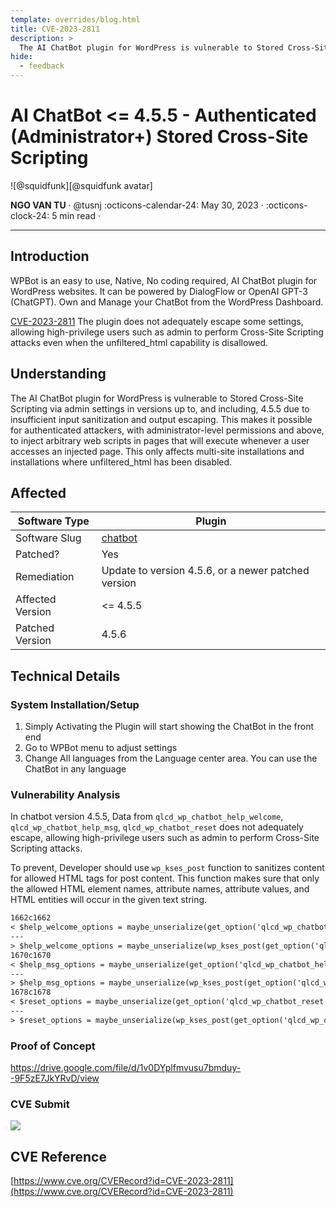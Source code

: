```yaml
---
template: overrides/blog.html
title: CVE-2023-2811
description: >
  The AI ChatBot plugin for WordPress is vulnerable to Stored Cross-Site Scripting via admin settings in versions up to, and including, 4.5.5 due to insufficient input sanitization and output escaping. This makes it possible for authenticated attackers, with administrator-level permissions and above, to inject arbitrary web scripts in pages that will execute whenever a user accesses an injected page. This only affects multi-site installations and installations where unfiltered_html has been disabled.
hide:
  - feedback
---
```


# AI ChatBot <= 4.5.5 - Authenticated (Administrator+) Stored Cross-Site Scripting

<aside class="mdx-author" markdown>
![@squidfunk][@squidfunk avatar]

<span>**NGO VAN TU** · @tusnj</span>
<span>
:octicons-calendar-24: May 30, 2023 ·
:octicons-clock-24: 5 min read ·
</span>

</aside>

[built-in search plugin]: ../../setup/setting-up-site-search.md#built-in-search-plugin
[@squidfunk avatar]: ../../assets/author/tuicon.png
[insiders-4.14.0]: ../../insiders/changelog.md#4.14.0

---

## Introduction

WPBot is an easy to use, Native, No coding required, AI ChatBot plugin for WordPress websites. It can be powered by DialogFlow or OpenAI GPT-3 (ChatGPT). Own and Manage your ChatBot from the WordPress Dashboard.

[CVE-2023-2811](https://wpscan.com/vulnerability/82a81721-0435-45a6-bd5b-dc90186cf803) The plugin does not adequately escape some settings, allowing high-privilege users such as admin to perform Cross-Site Scripting attacks even when the unfiltered_html capability is disallowed.

## Understanding

The AI ChatBot plugin for WordPress is vulnerable to Stored Cross-Site Scripting via admin settings in versions up to, and including, 4.5.5 due to insufficient input sanitization and output escaping. This makes it possible for authenticated attackers, with administrator-level permissions and above, to inject arbitrary web scripts in pages that will execute whenever a user accesses an injected page. This only affects multi-site installations and installations where unfiltered_html has been disabled.

## Affected

|Software Type | Plugin|
|--|--|
|Software Slug | [chatbot](https://wordpress.org/plugins/chatbot/)
|Patched? | Yes|
|Remediation | Update to version 4.5.6, or a newer patched version|
|Affected Version | <= 4.5.5|
|Patched Version | 4.5.6|

## Technical Details

### System Installation/Setup

1. Simply Activating the Plugin will start showing the ChatBot in the front end
2. Go to WPBot menu to adjust settings
3. Change All languages from the Language center area. You can use the ChatBot in any language

### Vulnerability Analysis

In chatbot version 4.5.5, Data from `qlcd_wp_chatbot_help_welcome`, `qlcd_wp_chatbot_help_msg`, `qlcd_wp_chatbot_reset` does not adequately escape, allowing high-privilege users such as admin to perform Cross-Site Scripting attacks.

To prevent, Developer should use `wp_kses_post` function to sanitizes content for allowed HTML tags for post content. This function makes sure that only the allowed HTML element names, attribute names, attribute values, and HTML entities will occur in the given text string.

``` txt
1662c1662
< $help_welcome_options = maybe_unserialize(get_option('qlcd_wp_chatbot_help_welcome'));
---
> $help_welcome_options = maybe_unserialize(wp_kses_post(get_option('qlcd_wp_chatbot_help_welcome')));
1670c1670
< $help_msg_options = maybe_unserialize(get_option('qlcd_wp_chatbot_help_msg'));
---
> $help_msg_options = maybe_unserialize(wp_kses_post(get_option('qlcd_wp_chatbot_help_msg')));
1678c1678
< $reset_options = maybe_unserialize(get_option('qlcd_wp_chatbot_reset'));
---
> $reset_options = maybe_unserialize(wp_kses_post(get_option('qlcd_wp_chatbot_reset')));
```

### Proof of Concept

https://drive.google.com/file/d/1v0DYplfmvusu7bmduy--9F5zE7JkYRvD/view

### CVE Submit

![](cve-request.png)

## CVE Reference

[https://www.cve.org/CVERecord?id=CVE-2023-2811](https://www.cve.org/CVERecord?id=CVE-2023-2811)